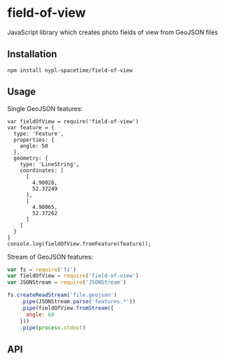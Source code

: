 # field-of-view

JavaScript library which creates photo fields of view from GeoJSON files

## Installation

    npm install nypl-spacetime/field-of-view

## Usage

Single GeoJSON features:

```
var fieldOfView = require('field-of-view')
var feature = {
  type: 'Feature',
  properties: {
    angle: 50
  },
  geometry: {
    type: 'LineString',
    coordinates: [
      [
        4.90028,
        52.37249
      ],
      [
        4.90065,
        52.37262
      ]
    ]
  }
}
console.log(fieldOfView.fromFeature(feature));
```

Stream of GeoJSON features:

```js
var fs = require('fs')
var fieldOfView = require('field-of-view')
var JSONStream = require('JSONStream')

fs.createReadStream('file.geojson')
    .pipe(JSONStream.parse('features.*'))
    .pipe(fieldOfView.fromStream({
      angle: 60
    }))
    .pipe(process.stdout)
```

## API
